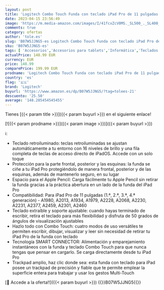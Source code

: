 ```yaml
---
layout: post
title: 'Logitech Combo Touch Funda con teclado iPad Pro de 11 pulgadas  1.ª  2.ª  3.ª  4.ª generación - 2018  2020  2021  2022  Retroiluminado  Trackpad pulsable en cualquier punto  QWERTY Español - Gris'
date: 2023-04-15 23:56:49
image: 'https://m.media-amazon.com/images/I/41fcxZcV0MS._SL500_._SL400_.jpg'
comments: true
category: ofertas
author: 'tole.es'
slug: 'B07W5JJNG5-es Logitech Combo Touch Funda con teclado iPad Pro de 11...'
sku: 'B07W5JJNG5-es'
tags: [ 'Accesorios','Accesorios para tablets','Informática','Teclados para tablets','ipad','logitech','🇪🇸', ]
actualPrice: 148.99 EUR
currency: EUR
price: 148.99
comparePrice: 199.99 EUR
prodname: 'Logitech Combo Touch Funda con teclado iPad Pro de 11 pulgadas  1.ª  2.ª  3.ª  4.ª generación - 2018  2020  2021  2022  Retroiluminado  Trackpad pulsable en cualquier punto  QWERTY Español - Gris'
country: 'es'
flag: '🇪🇸'
brand: 'Logitech'
buyurl: 'https://www.amazon.es/dp/B07W5JJNG5/?tag=tolees-21'
descuento: '25.50'
average: '148.285454545455'
---
```


Tienes [{{< param title >}}]({{< param buyurl >}}) en el siguiente enlace!

[![{{< param prodname >}}]({{< param image >}})]({{< param buyurl >}})

ℹ️:

- Teclado retroiluminado: teclas retroiluminadas se ajustan automáticamente a tu entorno con 16 niveles de brillo y una fila completa de teclas de acceso directo de iPadOS. Accede con un solo toque
- Protección para la parte frontal, posterior y las esquinas: la funda se ciñe a tu iPad Pro protegiéndolo de manera frontal, posterior y de las esquinas, además de mantenerlo seguro, en su lugar
- Espacio para el Apple Pencil: Carga fácilmente tu Apple Pencil sin retirar la funda gracias a la práctica abertura en un lado de la funda del iPad Pro
- Compatibilidad: Para iPad Pro de 11 pulgadas (1.ª, 2.ª, 3.ª, 4.ª generación) - A1980, A2013, A1934, A1979, A2228, A2068, A2230, A2231, A2377, A2459, A2301, A2460
- Teclado extraíble y soporte ajustable: cuando hayas terminado de escribir, retira el teclado para más flexibilidad y disfruta de 50 grados de ángulos de visualización ajustables
- Hazlo todo con Combo Touch: cuatro modos de uso versátiles te permiten escribir, dibujar, visualizar y leer sin necesidad de retirar tu iPad Pro de la funda con teclado
- Tecnología SMART CONNECTOR: Alimentación y emparejamiento instantáneos con la funda y teclado Combo Touch para que nunca tengas que pensar en cargarlo. Se carga directamente desde tu iPad Pro
- Trackpad amplio, haz clic donde sea: esta funda con teclado para iPad posee un trackpad de precisión y fiable que te permite emplear la superficie entera para trabajar y usar los gestos Multi-Touch

[🛒 Accede a la oferta!!]({{< param buyurl >}})
{{<world>}}B07W5JJNG5{{</world>}}
